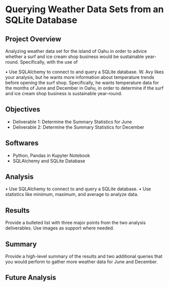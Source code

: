 # Querying Weather Data Sets from an SQLite Database

## Project Overview
Analyzing weather data set for the island of Oahu in order to advice whether a surf and ice cream shop business would be sustainable year-round. Specifically, with the use of 

•	Use SQLAlchemy to connect to and query a SQLite database.
W. Avy likes your analysis, but he wants more information about temperature trends before opening the surf shop. Specifically, he wants temperature data for the months of June and December in Oahu, in order to determine if the surf and ice cream shop business is sustainable year-round.

## Objectives
- Deliverable 1: Determine the Summary Statistics for June
- Deliverable 2: Determine the Summary Statistics for December

## Softwares
- Python, Pandas in Kupyter Notebook
- SQLAlchemy and SQLite Database

## Analysis
•	Use SQLAlchemy to connect to and query a SQLite database.
•	Use statistics like minimum, maximum, and average to analyze data.


## Results
Provide a bulleted list with three major points from the two analysis deliverables. Use images as support where needed.

## Summary
Provide a high-level summary of the results and two additional queries that you would perform to gather more weather data for June and December.

## Future Analysis
